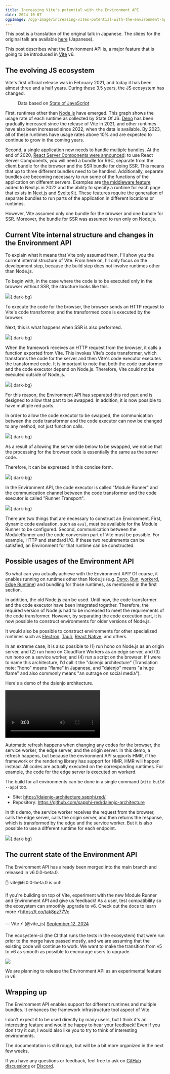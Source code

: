 ```yaml
---
title: Increasing Vite's potential with the Environment API
date: 2024-10-07
ogpImage: /ogp-image/increasing-vites-potential-with-the-environment-api.png
---
```


<script setup lang="ts">
import { defineClientComponent, useData } from 'vitepress'

const { isDark } = useData()
const LineChart = defineClientComponent(() => {
  return import('./assets/LineChart.vue')
})
</script>

<ArticleTitle />

This post is a translation of the original talk in Japanese. The slides for the original talk are available [here](https://pre-vue-fes-2024-environment-api-slide.sapphi.red/) (Japanese).

This post describes what the Environment API is, a major feature that is going to be introduced in [Vite](https://vite.dev/) v6.

## The evolving JS ecosystem

Vite's first official release was in February 2021, and today it has been almost three and a half years.
During these 3.5 years, the JS ecosystem has changed.

<figure>
  <LineChart :height="300" :data="{
    labels: ['2020', '2021', '2022', '2023'],
    datasets: [
      {
        label: 'Node.js',
        backgroundColor: '#417e38',
        borderColor: '#417e38',
        data: [80.1, 71.5, 70.9, 74.3],
      },
      {
        label: 'Deno',
        backgroundColor: '#70ffaf',
        borderColor: '#70ffaf',
        data: [5.2, 5.6, 8.5, 11.9],
      },
      {
        label: 'Bun',
        backgroundColor: '#e8c98c',
        borderColor: '#e8c98c',
        data: [,,3.2, 17.4],
      },
      {
        label: 'Vercel Edge Runtime',
        backgroundColor: isDark ? '#ffffff' : '#000000',
        borderColor: isDark ? '#ffffff' : '#000000',
        data: [,,10.4, 15.8],
      },
      {
        label: 'Cloudflare Workers',
        backgroundColor: '#f63',
        borderColor: '#f63',
        data: [,,7.5, 10.6],
      },
    ],
  }" :options="{
    scales: {
      y: {
        title: {
          display: true,
          text: 'Usage (%)',
        },
        min: 0,
      },
    },
  }" />
  <figcaption>Data based on <a href="https://stateofjs.com/en-US">State of JavaScript</a></figcaption>
</figure>

First, runtimes other than [Node.js](https://nodejs.org/en) have emerged.
This graph shows the usage rate of each runtime as collected by State Of JS.
[Deno](https://deno.com/) has been gradually increased since the release of Vite in 2021, and other runtimes have also been increased since 2022, when the data is available.
By 2023, all of these runtimes have usage rates above 10% and are expected to continue to grow in the coming years.

Second, a single application now needs to handle multiple bundles.
At the end of 2020, [React Server Components were announced](https://react.dev/blog/2020/12/21/data-fetching-with-react-server-components): to use React Server Components, you will need a bundle for RSC, separate from the client bundle for the browser and the SSR bundle for doing SSR.
This means that up to three different bundles need to be handled.
Additionally, separate bundles are becoming necessary to run some of the functions of the application on different servers.
Examples are [the middleware feature](https://nextjs.org/docs/app/building-your-application/rendering/edge-and-nodejs-runtimes) added to Next.js in 2022 and the ability to specify a runtime for each page that exists in [Next.js](https://nextjs.org/docs/app/api-reference/file-conventions/route-segment-config#runtime) and [SvelteKit](https://kit.svelte.dev/docs/adapter-vercel#deployment-configuration).
These features require the generation of separate bundles to run parts of the application in different locations or runtimes.

However, Vite assumed only one bundle for the browser and one bundle for SSR. Moreover, the bundle for SSR was assumed to run only on Node.js.

## Current Vite internal structure and changes in the Environment API

To explain what it means that Vite only assumed them, I'll show you the current internal structure of Vite. From here on, I'll only focus on the development step, because the build step does not involve runtimes other than Node.js.

To begin with, in the case where the code is to be executed only in the browser without SSR, the structure looks like this.

![](./assets/vite-env-architecture-old-1.svg){.dark-bg}

To execute the code for the browser, the browser sends an HTTP request to Vite's code transformer, and the transformed code is executed by the browser.

Next, this is what happens when SSR is also performed.

![](./assets/vite-env-architecture-old-2.svg){.dark-bg}

When the framework receives an HTTP request from the browser, it calls a function exported from Vite.
This invokes Vite's code transformer, which transforms the code for the server and then Vite's code executor executes the transformed code.
It is important to note that both the code transformer and the code executor depend on Node.js.
Therefore, Vite could not be executed outside of Node.js.

![](./assets/vite-env-architecture-old-3.svg){.dark-bg}

For this reason, the Environment API has separated this red part and is designed to allow that part to be swapped.
In addition, it is now possible to have multiple red parts.

In order to allow the code executor to be swapped, the communication between the code transformer and the code executor can now be changed to any method, not just function calls.

![](./assets/vite-env-architecture-new-1.svg){.dark-bg}

As a result of allowing the server side below to be swapped, we notice that the processing for the browser code is essentially the same as the server code.

Therefore, it can be expressed in this concise form.

![](./assets/vite-env-architecture-new-2.svg){.dark-bg}

In the Environment API, the code executor is called "Module Runner" and the communication channel between the code transformer and the code executor is called "Runner Transport".

![](./assets/vite-env-architecture-new-3.svg){.dark-bg}

There are two things that are necessary to construct an Environment.
First, dynamic code evaluation, such as `eval`, must be available for the Module Runner to be configured.
Second, communication between the ModuleRunner and the code conversion part of Vite must be possible.
For example, HTTP and standard I/O.
If these two requirements can be satisfied, an Environment for that runtime can be constructed.

## Possible usages of the Environment API

So what can you actually achieve with the Environment API?
Of course, it enables running on runtimes other than Node.js (e.g. [Deno](https://deno.com/), [Bun](https://bun.sh/), [workerd](https://blog.cloudflare.com/workerd-open-source-workers-runtime/), [Edge Runtime](https://edge-runtime.vercel.app/)) and bundling for those runtimes, as mentioned in the first section.

In addition, the old Node.js can be used.
Until now, the code transformer and the code executor have been integrated together.
Therefore, the required version of Node.js had to be increased to meet the requirements of the code transformer.
However, by separating the code execution part, it is now possible to construct environments for older versions of Node.js.

It would also be possible to construct environments for other specialized runtimes such as [Electron](https://www.electronjs.org/), [Tauri](https://tauri.app/), [React Native](https://reactnative.dev/), and others.

In an extreme case, it is also possible to (1) run hono on Node.js as an origin server, and (2) run hono on Cloudflare Workers as an edge server, and (3) run hono on a service worker, and (4) run a script on the browser. If I were to name this architecture, I'd call it the "daienjo architecture" (Translation note: "hono" means "flame" in Japanese, and "daienjo" means "a huge flame" and also commonly means "an outrage on social media").

Here's a demo of the daienjo architecture.

<video controls>
  <source type="video/webm" src="./assets/vite-env-demo.webm" />
  <source type="video/mp4" src="./assets/vite-env-demo.mp4" />
  <p>You browser does not support playing a video. You can <a href="./assets/vite-env-demo.mp4">download</a> the video instead.</p>
</video>

Automatic refresh happens when changing any codes for the browser, the service worker, the edge server, and the origin server.
In this demo, a refresh happens, but because the environment API supports HMR, if the framework or the rendering library has support for HMR, HMR will happen instead.
All codes are actually executed on the corresponding runtimes. For example, the code for the edge server is executed on workerd.

The build for all environments can be done in a single command (`vite build --app`) too.

- Site: https://daienjo-architecture.sapphi.red/
- Repository: https://github.com/sapphi-red/daienjo-architecture

In this demo, the service worker receives the request from the browser, calls the edge server, calls the origin server, and then returns the response, which is transformed by the edge and the service worker.
But it is also possible to use a different runtime for each endpoint.

![](./assets/vite-env-demo-architecture.svg){.dark-bg}

## The current state of the Environment API

The Environment API has already been merged into the main branch and released in v6.0.0-beta.0.

<EmbedXPost id="1834219516047294631" hideCards>
  <p lang="en" dir="ltr">✋ vite@6.0.0-beta.0 is out!<br><br>If you&#39;re building on top of Vite, experiment with the new Module Runner and Environment API and give us feedback! As a user, test compatibility so the ecosystem can smoothly upgrade to v6. Check out the docs to learn more ⚡️<a href="https://t.co/tak8pz77Vc">https://t.co/tak8pz77Vc</a></p>&mdash; Vite ⚡ (@vite_js) <a href="https://twitter.com/vite_js/status/1834219516047294631?ref_src=twsrc%5Etfw">September 12, 2024</a>
</EmbedXPost>

The ecosystem-ci (the CI that runs the tests in the ecosystem) that were run prior to the merge have passed mostly, and we are assuming that the existing code will continue to work.
We want to make the transition from v5 to v6 as smooth as possible to encourage users to upgrade.

![](./assets/vite-env-pr-ecosystem-ci-screenshot.png)

We are planning to release the Environment API as an experimental feature in v6.

## Wrapping up

The Environment API enables support for different runtimes and multiple bundles.
It enhances the framework infrastructure tool aspect of Vite.

I don't expect it to be used directly by many users, but I think it's an interesting feature and would be happy to hear your feedback!
Even if you don't try it out, I would also like you to try to think of interesting environments.

The documentation is still rough, but will be a bit more organized in the next few weeks.

If you have any questions or feedback, feel free to ask on [GitHub discussions](https://github.com/vitejs/vite/discussions/16358) or [Discord](https://chat.vite.dev/).
